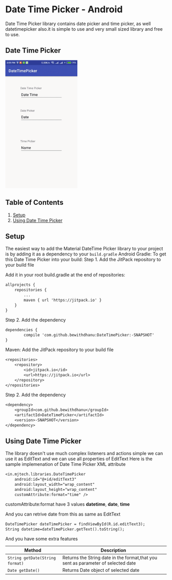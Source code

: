 # Date Time Picker - Android

Date Time Picker library contains date picker and time picker, as well datetimepicker also.it is simple to use and very small sized library and free to use.

Date Time Picker 
---- 
<img src="https://github.com/bewithdhanu/Date-Time-Picker/blob/master/ezgif-4-1af16ccb05.gif" data-canonical-src="https://github.com/bewithdhanu/Date-Time-Picker/blob/master/ezgif-4-1af16ccb05.gif" height="400" />

## Table of Contents
1. [Setup](#setup)
2. [Using Date Time Picker](#using-date-time-picker)


## Setup
 The easiest way to add the Material DateTime Picker library to your project is by adding it as a dependency to your `build.gradle`
Android Gradle:
To get this Date Time Picker into your build:
Step 1. Add the JitPack repository to your build file

Add it in your root build.gradle at the end of repositories:

	allprojects {
		repositories {
			...
			maven { url 'https://jitpack.io' }
		}
	}
Step 2. Add the dependency

	dependencies {
	        compile 'com.github.bewithdhanu:DateTimePicker:-SNAPSHOT'
	}
  
  Maven:
Add the JitPack repository to your build file

	<repositories>
		<repository>
		    <id>jitpack.io</id>
		    <url>https://jitpack.io</url>
		</repository>
	</repositories>
Step 2. Add the dependency

	<dependency>
	    <groupId>com.github.bewithdhanu</groupId>
	    <artifactId>DateTimePicker</artifactId>
	    <version>-SNAPSHOT</version>
	</dependency>


## Using Date Time Picker
The library doesn't use much complex listeners and actions simple we can use it as EditText and we can use all properties of EditText
Here is the sample implemenation of Date Time Picker XML attribute
```
<in.mjtech.libraries.DateTimePicker
    android:id="@+id/editText3"
    android:layout_width="wrap_content"
    android:layout_height="wrap_content"
    customAttribute:format="time" />
```
customAttribute:format have 3 values **datetime**, **date**, **time**

And you can retrive date from this as same as EditText 
```
DateTimePicker dateTimePicker = findViewById(R.id.editText3);
String datetime=dateTimePicker.getText().toString();
```
And you have some extra features

| Method | Description |
| --- | --- |
| `String getDate(String format)` | Returns the String date in the format,that you sent as parameter of selected date |
| `Date getDate()` | Returns Date object of selected date |
